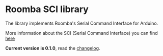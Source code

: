 # Roomba SCI library

The library implements Roomba's Serial Command Interface for Arduino.

More information about the SCI (Serial Command Interface) you can find [here](http://thingy.io)

**Current version is 0.1.0**, read the [changelog](CHANGELOG.md).
